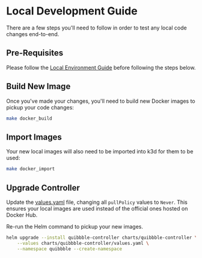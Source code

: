 # Local Development Guide

There are a few steps you'll need to follow in order to test any local code changes end-to-end.

## Pre-Requisites

Please follow the [Local Environment Guide](local_environment.md) before following the steps below.

## Build New Image

Once you've made your changes, you'll need to build new Docker images to pickup your code changes:

```bash
make docker_build
```

## Import Images

Your new local images will also need to be imported into k3d for them to be used:

```bash
make docker_import
```

## Upgrade Controller

Update the [values.yaml](../charts/quibbble-controller/values.yaml) file, changing all `pullPolicy` values to `Never`. This ensures your local images are used instead of the official ones hosted on Docker Hub.

Re-run the Helm command to pickup your new images.

```bash
helm upgrade --install quibbble-controller charts/quibbble-controller \
    --values charts/quibbble-controller/values.yaml \
    --namespace quibbble --create-namespace
```

